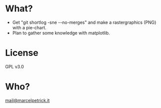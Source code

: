 # What?

* Get "git shortlog -sne --no-merges" and make a rastergraphics (PNG) with a pie-chart.
* Plan to gather some knowledge with matplotlib.

# License
GPL v3.0

# Who?
mail@marcelpetrick.it
